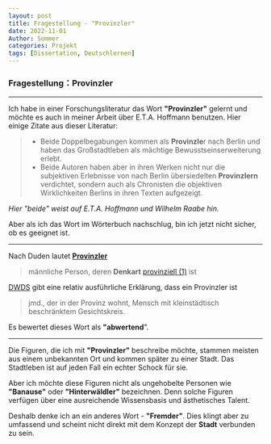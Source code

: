 ```yaml
---
layout: post
title: Fragestellung - "Provinzler"
date: 2022-11-01
Author: Sommer
categories: Projekt
tags: [Dissertation, Deutschlernen]
--- 
```


### Fragestellung：Provinzler

------

Ich habe in einer Forschungsliteratur das Wort **"Provinzler"** gelernt und möchte es auch in meiner Arbeit über E.T.A. Hoffmann benutzen. Hier einige Zitate aus dieser Literatur:

> - Beide Doppelbegabungen kommen als **Provinzle**r nach Berlin und haben das Großstadtleben als mächtige Bewusstseinserweiterung erlebt.
> - Beide Autoren haben aber in ihren Werken nicht nur die subjektiven Erlebnisse von nach Berlin übersiedelten **Provinzlern** verdichtet, sondern auch als Chronisten die objektiven Wirklichkeiten Berlins in ihren Texten aufgezeigt.

*Hier "beide" weist auf E.T.A. Hoffmann und Wilhelm Raabe hin.*

Aber als ich das Wort im Wörterbuch nachschlug, bin ich jetzt nicht sicher, ob es geeignet ist.

------

Nach Duden lautet [**Pro­vinz­ler**](https://www.duden.de/rechtschreibung/Provinzler) 

> männliche Person, deren **Denkart** [provinziell (1)](https://www.duden.de/rechtschreibung/provinziell#Bedeutung-1) ist

[DWDS](https://www.dwds.de/wb/Provinzler) gibt eine relativ ausführliche Erklärung, dass ein Provinzler ist

> jmd., der in der Provinz wohnt, Mensch mit kleinstädtisch beschränktem Gesichtskreis.

Es bewertet dieses Wort als **"abwertend**".

------

Die Figuren, die ich mit **"Provinzler"** beschreibe möchte, stammen meisten aus einem unbekannten Ort und kommen später zu einer Stadt. Das Stadtleben ist auf jeden Fall ein echter Schock für sie. 

Aber ich möchte diese Figuren nicht als ungehobelte Personen wie **"Banause"** oder **"Hinterwäldler"** bezeichnen. Denn solche Figuren verfügen über eine ausreichende Wissensbasis und ästhetisches Talent.

Deshalb denke ich an ein anderes Wort - **"Fremder"**. Dies klingt aber zu umfassend und scheint nicht direkt mit dem Konzept der **Stadt** verbunden zu sein.

<!--Ich habe auch versucht, nach Synonymen für "Provinzler" zu suchen, kann aber kein entsprechendes Ergebnis finden.-->

